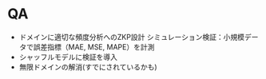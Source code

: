 # QA
- ドメインに適切な頻度分析へのZKP設計
シミュレーション検証：小規模データで誤差指標（MAE, MSE, MAPE）を計測
- シャッフルモデルに検証を導入
- 無限ドメインの解消(すでにされているかも)
